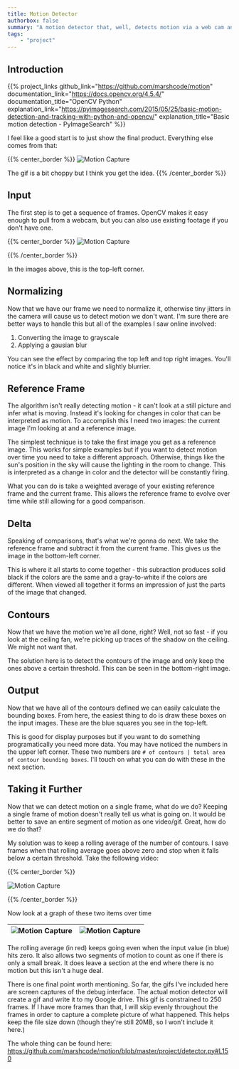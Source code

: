 ```yaml
---
title: Motion Detector
authorbox: false
summary: "A motion detector that, well, detects motion via a web cam and uploads it to google drive"
tags:
    - "project"
---
```


## Introduction
{{% project_links
github_link="https://github.com/marshcode/motion"
documentation_link="https://docs.opencv.org/4.5.4/"
documentation_title="OpenCV Python"
explanation_link="https://pyimagesearch.com/2015/05/25/basic-motion-detection-and-tracking-with-python-and-opencv/"
explanation_title="Basic motion detection - PyImageSearch"
%}}

I feel like a good start is to just show the final product. Everything else comes from that:

{{% center_border %}}
![Motion Capture](/hugo_static/img/projects/motion/motion_capture.gif)

The gif is a bit choppy but I think you get the idea.
{{% /center_border %}}

## Input

The first step is to get a sequence of frames. OpenCV makes it easy enough to pull from a webcam, but you can also use existing footage if you don't have one.

{{% center_border %}}
![Motion Capture](/hugo_static/img/projects/motion/star_wars.gif)

{{% /center_border %}}

In the images above, this is the top-left corner.

## Normalizing

Now that we have our frame we need to normalize it, otherwise tiny jitters in the camera will cause us to detect motion we don't want. I'm sure there are better ways to handle this but all of the examples I saw online involved:

1. Converting the image to grayscale
2. Applying a gausian blur

You can see the effect by comparing the top left and top right images.  You'll notice it's in black and white and slightly blurrier.

## Reference Frame

The algorithm isn't really detecting motion - it can't look at a still picture and infer what is moving. Instead it's looking for changes in color that can be interpreted as motion. To accomplish this I need two images: the current image I'm looking at and a reference image. 

The simplest technique is to take the first image you get as a reference image. This works for simple examples but if you want to detect motion over time you need to take a different approach. Otherwise, things like the sun's position in the sky will cause the lighting in the room to change. This is interpreted as a change in color and the detector will be constantly firing. 

What you can do is take a weighted average of your existing reference frame and the current frame. This allows the reference frame to evolve over time while still allowing for a good comparison.

## Delta

Speaking of comparisons, that's what we're gonna do next. We take the reference frame and subtract it from the current frame. This gives us the image in the bottom-left corner. 

This is where it all starts to come together - this subraction produces solid black if the colors are the same and a gray-to-white if the colors are different. When viewed all together it forms an impression of just the parts of the image that changed. 

## Contours

Now that we have the motion we're all done, right? Well, not so fast - if you look at the ceiling fan, we're picking up traces of the shadow on the ceiling. We might not want that. 

The solution here is to detect the contours of the image and only keep the ones above a certain threshold. This can be seen in the bottom-right image. 

## Output

Now that we have all of the contours defined we can easily calculate the bounding boxes. From here, the easiest thing to do is draw these boxes on the input images. These are the blue squares you see in the top-left. 

This is good for display purposes but if you want to do something programatically you need more data. You may have noticed the numbers in the upper left corner. These two numbers are `# of contours | total area of contour bounding boxes`. I'll touch on what you can do with these in the next section.

## Taking it Further

Now that we can detect motion on a single frame, what do we do? Keeping a single frame of motion doesn't really tell us what is going on. It would be better to save an entire segment of motion as one video/gif. Great, how do we do that?

My solution was to keep a rolling average of the number of contours. I save frames when that rolling average goes above zero and stop when it falls below a certain threshold. Take the following video:

{{% center_border %}}

![Motion Capture](/hugo_static/img/projects/motion/last_one_i_swear.gif)

{{% /center_border %}}

Now look at a graph of these two items over time

| ![Motion Capture](/hugo_static/img/projects/motion/contour_count.png) | ![Motion Capture](/hugo_static/img/projects/motion/total_contour_area.png)  |
|-----|---|

The rolling average (in red) keeps going even when the input value (in blue) hits zero. It also allows two segments of motion to count as one if there is only a small break.  It does leave a section at the end where there is no motion but this isn't a huge deal.

There is one final point worth mentioning. So far, the gifs I've included here are screen captures of the debug interface. The actual motion detector will create a gif and write it to my Google drive. This gif is constrained to 250 frames. If I have more frames than that, I will skip evenly throughout the frames in order to capture a complete picture of what happened. This helps keep the file size down (though they're still 20MB, so I won't include it here.)

The whole thing can be found here: https://github.com/marshcode/motion/blob/master/project/detector.py#L150